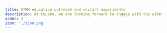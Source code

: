 ```yaml
---
title: STEM education outreach and sci/art experiments
description: At CoLabo, we are looking forward to engage with the wider community through projects that have applications in STEM education and also through experimentation at the interface between science and art. Research in bioinformatics has a growing social impact as computational study of biomedical data leads to novel treatment of diseases and other advancements. Thus, we’ll aim at reaching out to the community to facilitate conversations and interest in STEM topics.
order: 4
icon: './icon.png'
---
```

